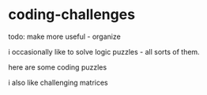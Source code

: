 # coding-challenges

todo: make more useful - organize

i occasionally like to solve logic puzzles - all sorts of them.

here are some coding puzzles

i also like challenging matrices
